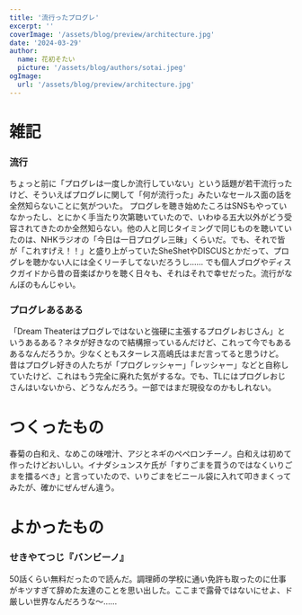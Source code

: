 ```yaml
---
title: '流行ったプログレ'
excerpt: ''
coverImage: '/assets/blog/preview/architecture.jpg'
date: '2024-03-29'
author:
  name: 花初そたい
  picture: '/assets/blog/authors/sotai.jpeg'
ogImage:
  url: '/assets/blog/preview/architecture.jpg'
---
```

# 雑記

### 流行
ちょっと前に「プログレは一度しか流行していない」という話題が若干流行ったけど、そういえばプログレに関して「何が流行った」みたいなセールス面の話を全然知らないことに気がついた。
プログレを聴き始めたころはSNSもやっていなかったし、とにかく手当たり次第聴いていたので、いわゆる五大以外がどう受容されてきたのか全然知らない。他の人と同じタイミングで同じものを聴いていたのは、NHKラジオの「今日は一日プログレ三昧」くらいだ。でも、それで皆が「これすげえ！！」と盛り上がっていたSheShetやDISCUSとかだって、プログレを聴かない人には全くリーチしてないだろうし……
でも個人ブログやディスクガイドから昔の音楽ばかりを聴く日々も、それはそれで幸せだった。流行がなんぼのもんじゃい。

### プログレあるある
「Dream Theaterはプログレではないと強硬に主張するプログレおじさん」というあるある？ネタが好きなので結構擦っているんだけど、これって今でもあるあるなんだろうか。少なくともスターレス高嶋氏はまだ言ってると思うけど。
昔はプログレ好きの人たちが「プログレッシャー」「レッシャー」などと自称していたけど、これはもう完全に廃れた気がするな。でも、TLにはプログレおじさんはいないから、どうなんだろう。一部ではまだ現役なのかもしれない。

# つくったもの
春菊の白和え、なめこの味噌汁、アジとネギのペペロンチーノ。白和えは初めて作ったけどおいしい。イナダシュンスケ氏が「すりごまを買うのではなくいりごまを擂るべき」と言っていたので、いりごまをビニール袋に入れて叩きまくってみたが、確かにぜんぜん違う。

# よかったもの
### せきやてつじ『バンビーノ』
50話くらい無料だったので読んだ。調理師の学校に通い免許も取ったのに仕事がキツすぎて辞めた友達のことを思い出した。ここまで露骨ではないにせよ、ド厳しい世界なんだろうな～……